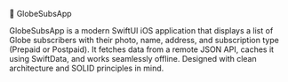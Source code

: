 📱 GlobeSubsApp

GlobeSubsApp is a modern SwiftUI iOS application that displays a list of Globe subscribers with their photo, name, address, and subscription type (Prepaid or Postpaid). It fetches data from a remote JSON API, caches it using SwiftData, and works seamlessly offline. Designed with clean architecture and SOLID principles in mind.
